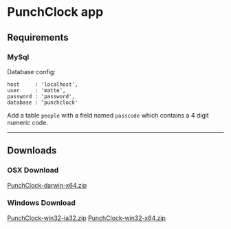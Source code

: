 # PunchClock app

## Requirements
### MySql
Database config:
```
host     : 'localhost',
user     : 'matte',
password : 'password',
database : ‘punchclock'
```
Add a table `people` with a field named `passcode` which contains a 4 digit numeric code.

---

## Downloads
### OSX Download
[PunchClock-darwin-x64.zip](https://github.com/clemsonmatt/punchclock/raw/master/PunchClock-darwin-x64.zip)

### Windows Download
[PunchClock-win32-ia32.zip](https://github.com/clemsonmatt/punchclock/raw/master/PunchClock-win32-ia32.zip)
[PunchClock-win32-x64.zip](https://github.com/clemsonmatt/punchclock/raw/master/PunchClock-win32-x64.zip)
